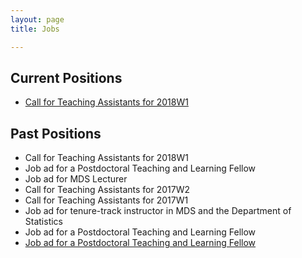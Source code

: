 ```yaml
---
layout: page
title: Jobs

---
```


## Current Positions

* [Call for Teaching Assistants for 2018W1](https://ubc.ca1.qualtrics.com/jfe/form/SV_cAZwboSVSIVN3h3)

## Past Positions
* Call for Teaching Assistants for 2018W1
* Job ad for a Postdoctoral Teaching and Learning Fellow
* Job ad for MDS Lecturer
* Call for Teaching Assistants for 2017W2
* Call for Teaching Assistants for 2017W1
* Job ad for tenure-track instructor in MDS and the Department of Statistics
* Job ad for a Postdoctoral Teaching and Learning Fellow
* [Job ad for a Postdoctoral Teaching and Learning Fellow](https://github.com/UBC-MDS/mds-stats-teaching-fellow)
